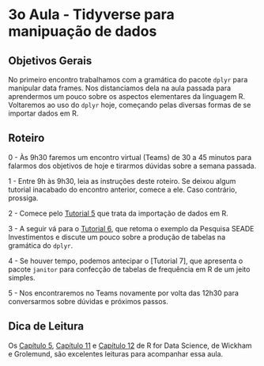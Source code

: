 #  3o Aula - Tidyverse para manipuação de dados

## Objetivos Gerais

No primeiro encontro trabalhamos com a gramática do pacote `dplyr` para manipular data frames. Nos distanciamos dela na aula passada para aprendermos um pouco sobre os aspectos elementares da linguagem R. Voltaremos ao uso do `dplyr` hoje, começando pelas diversas formas de se importar dados em R.

## Roteiro

0 - Às 9h30 faremos um encontro virtual (Teams) de 30 a 45 minutos para falarmos dos objetivos de hoje e tirarmos dúvidas sobre a semana passada.

1 - Entre 9h às 9h30, leia as instruções deste roteiro. Se deixou algum tutorial inacabado do encontro anterior, comece a ele. Caso contrário, prossiga.

2 - Comece pelo [Tutorial 5](https://github.com/seade-R/egesp-seade-intro-programacao/blob/master/tutorial/tutorial-05.md) que trata da importação de dados em R.

3 - A seguir vá para o [Tutorial 6](https://github.com/seade-R/egesp-seade-intro-programacao/blob/master/tutorial/tutorial-06.md), que retoma o exemplo da Pesquisa SEADE Investimentos e discute um pouco sobre a produção de tabelas na gramática do `dplyr`. 

4 - Se houver tempo, podemos antecipar o [Tutorial 7], que apresenta o pacote `janitor` para confecção de tabelas de frequência em R de um jeito simples.

5 - Nos encontraremos no Teams novamente por volta das 12h30 para conversarmos sobre dúvidas e próximos passos.

## Dica de Leitura

Os [Capítulo 5](https://r4ds.had.co.nz/transform.html), [Capítulo 11](https://r4ds.had.co.nz/data-import.html) e [Capítulo 12](https://r4ds.had.co.nz/tidy-data.html) de R for Data Science, de Wickham e Grolemund, são excelentes leituras para acompanhar essa aula.